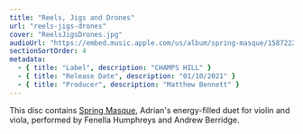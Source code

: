 ```yaml
---
title: "Reels, Jigs and Drones"
url: "reels-jigs-drones"
cover: "ReelsJigsDrones.jpg"
audioUrl: "https://embed.music.apple.com/us/album/spring-masque/1587222895?i=1587224225"
sectionSortOrder: 4
metadata:
  - { title: "Label", description: "CHAMPS HILL" }
  - { title: "Release Date", description: "01/10/2021" }
  - { title: "Producer", description: "Matthew Bennett" }
---
```


This disc contains <a href="www.adriansutton.com/works/AS0014">Spring Masque</a>, Adrian's energy-filled duet for violin and viola, performed by Fenella Humphreys and Andrew Berridge.